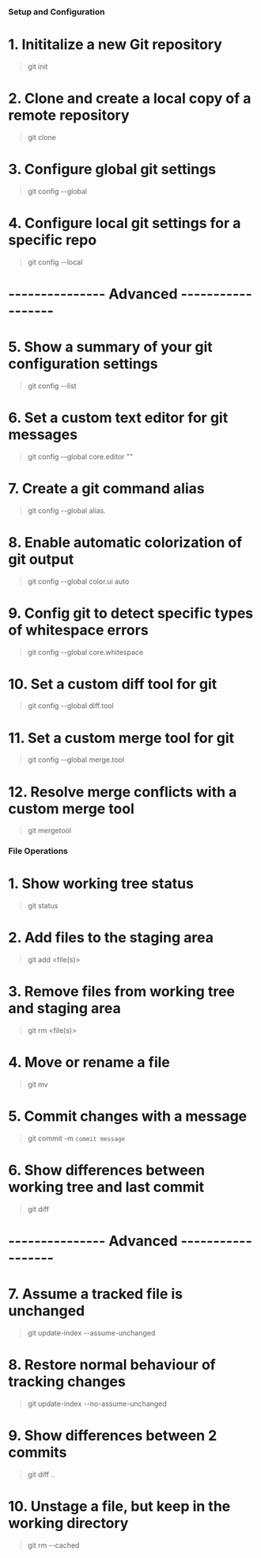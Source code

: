### Setup and Configuration


# 1. Inititalize a new Git repository
> git init

# 2. Clone and create a local copy of a remote repository
> git clone <url>

# 3. Configure global git settings
> git config --global <setting-name> <value>

# 4. Configure local git settings for a specific repo
> git config --local <setting-name> <value>

# --------------- Advanced ------------------

# 5. Show a summary of your git configuration settings
> git config --list

# 6. Set a custom text editor for git messages
> git config --global core.editor "<editor-command>"

# 7. Create a git command alias
> git config --global alias.<shortcut> <command>

# 8. Enable automatic colorization of git output
> git config --global color.ui auto

# 9. Config git to detect specific types of whitespace errors
> git config --global core.whitespace <options>

# 10. Set a custom diff tool for git
> git config --global diff.tool <tool>

# 11. Set a custom merge tool for git
> git config --global merge.tool <tool>

# 12. Resolve merge conflicts with a custom merge tool
> git mergetool


### File Operations


# 1. Show working tree status
> git status

# 2. Add files to the staging area
> git add <file(s)>

# 3. Remove files from working tree and staging area
> git rm <file(s)>

# 4. Move or rename a file
> git mv <old-file> <new-file>

# 5. Commit changes with a message
> git commit -m `commit message`

# 6. Show differences between working tree and last commit
> git diff

# --------------- Advanced ------------------

# 7. Assume a tracked file is unchanged
> git update-index --assume-unchanged <file>

# 8. Restore normal behaviour of tracking changes
> git update-index --no-assume-unchanged <file>

# 9. Show differences between 2 commits
> git diff <commit-id1>..<commit-id2>

# 10. Unstage a file, but keep in the working directory
> git rm --cached <file-name>